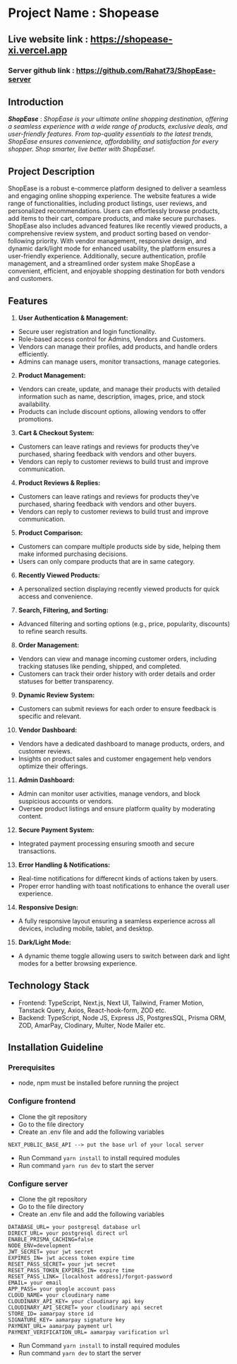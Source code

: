 # Project Name : Shopease

## Live website link : https://shopease-xi.vercel.app

### Server github link : https://github.com/Rahat73/ShopEase-server

## Introduction

**_ShopEase_** : _ShopEase is your ultimate online shopping destination, offering a seamless experience with a wide range of products, exclusive deals, and user-friendly features. From top-quality essentials to the latest trends, ShopEase ensures convenience, affordability, and satisfaction for every shopper. Shop smarter, live better with ShopEase!._

## Project Description

ShopEase is a robust e-commerce platform designed to deliver a seamless and engaging online shopping experience. The website features a wide range of functionalities, including product listings, user reviews, and personalized recommendations. Users can effortlessly browse products, add items to their cart, compare products, and make secure purchases. ShopEase also includes advanced features like recently viewed products, a comprehensive review system, and product sorting based on vendor-following priority. With vendor management, responsive design, and dynamic dark/light mode for enhanced usability, the platform ensures a user-friendly experience. Additionally, secure authentication, profile management, and a streamlined order system make ShopEase a convenient, efficient, and enjoyable shopping destination for both vendors and customers.

## Features

1. **User Authentication & Management:**

- Secure user registration and login functionality.
- Role-based access control for Admins, Vendors and Customers.
- Vendors can manage their profiles, add products, and handle orders efficiently.
- Admins can manage users, monitor transactions, manage categories.

2. **Product Management:**

- Vendors can create, update, and manage their products with detailed information such as name, description, images, price, and stock availability.
- Products can include discount options, allowing vendors to offer promotions.

3. **Cart & Checkout System:**

- Customers can leave ratings and reviews for products they’ve purchased, sharing feedback with vendors and other buyers.
- Vendors can reply to customer reviews to build trust and improve communication.

4. **Product Reviews & Replies:**

- Customers can leave ratings and reviews for products they’ve purchased, sharing feedback with vendors and other buyers.
- Vendors can reply to customer reviews to build trust and improve communication.

5. **Product Comparison:**

- Customers can compare multiple products side by side, helping them make informed purchasing decisions.
- Users can only compare products that are in same category.

6. **Recently Viewed Products:**

- A personalized section displaying recently viewed products for quick access and convenience.

7. **Search, Filtering, and Sorting:**

- Advanced filtering and sorting options (e.g., price, popularity, discounts) to refine search results.

8. **Order Management:**

- Vendors can view and manage incoming customer orders, including tracking statuses like pending, shipped, and completed.
- Customers can track their order history with order details and order statuses for better transparency.

9. **Dynamic Review System:**

- Customers can submit reviews for each order to ensure feedback is specific and relevant.

10. **Vendor Dashboard:**

- Vendors have a dedicated dashboard to manage products, orders, and customer reviews.
- Insights on product sales and customer engagement help vendors optimize their offerings.

11. **Admin Dashboard:**

- Admin can monitor user activities, manage vendors, and block suspicious accounts or vendors.
- Oversee product listings and ensure platform quality by moderating content.

12. **Secure Payment System:**

- Integrated payment processing ensuring smooth and secure transactions.

13. **Error Handling & Notifications:**

- Real-time notifications for differecnt kinds of actions taken by users.
- Proper error handling with toast notifications to enhance the overall user experience.

14. **Responsive Design:**

- A fully responsive layout ensuring a seamless experience across all devices, including mobile, tablet, and desktop.

15. **Dark/Light Mode:**

- A dynamic theme toggle allowing users to switch between dark and light modes for a better browsing experience.

## Technology Stack

- Frontend: TypeScript, Next.js, Next UI, Tailwind, Framer Motion, Tanstack Query, Axios, React-hook-form, ZOD etc.
- Backend: TypeScript, Node JS, Express JS, PostgresSQL, Prisma ORM, ZOD, AmarPay, Clodinary, Multer, Node Mailer etc.

## Installation Guideline

### Prerequisites

- node, npm must be installed before running the project

### Configure frontend

- Clone the git repository
- Go to the file directory
- Create an .env file and add the following variables

```
NEXT_PUBLIC_BASE_API --> put the base url of your local server
```

- Run Command `yarn install` to install required modules
- Run command `yarn run dev` to start the server

### Configure server

- Clone the git repository
- Go to the file directory
- Create an .env file and add the following variables

```
DATABASE_URL= your postgresql database url
DIRECT_URL= your postgresql direct url
ENABLE_PRISMA_CACHING=false
NODE_ENV=development
JWT_SECRET= your jwt secret
EXPIRES_IN= jwt access token expire time
RESET_PASS_SECRET= your jwt secret
RESET_PASS_TOKEN_EXPIRES_IN= expire time
RESET_PASS_LINK= [localhost address]/forgot-password
EMAIL= your email
APP_PASS= your google account pass
CLOUD_NAME= your cloudinary name
CLOUDINARY_API_KEY= your cloudinary api key
CLOUDINARY_API_SECRET= your cloudinary api secret
STORE_ID= aamarpay store id
SIGNATURE_KEY= aamarpay signature key
PAYMENT_URL= aamarpay payment url
PAYMENT_VERIFICATION_URL= aamarpay varification url
```

- Run Command `yarn install` to install required modules
- Run command `yarn dev` to start the server
